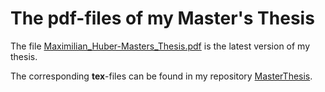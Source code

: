 # The pdf-files of my Master's Thesis

The file [Maximilian_Huber-Masters_Thesis.pdf](https://github.com/maximilianhuber/MasterThesisPDFs/raw/master/Maximilian_Huber-Masters_Thesis.pdf)
is the latest version of my thesis.

The corresponding **tex**-files can be found in my repository [MasterThesis](https://github.com/maximilianhuber/MasterThesis).

